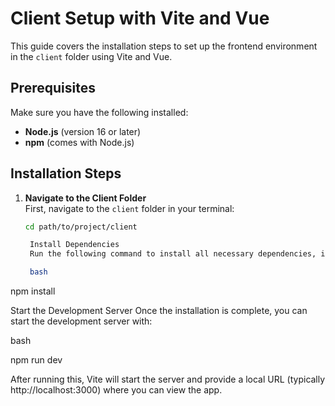 # Client Setup with Vite and Vue

This guide covers the installation steps to set up the frontend environment in the `client` folder using Vite and Vue.

## Prerequisites

Make sure you have the following installed:
- **Node.js** (version 16 or later)
- **npm** (comes with Node.js)

## Installation Steps

1. **Navigate to the Client Folder**  
   First, navigate to the `client` folder in your terminal:
   ```bash
   cd path/to/project/client

    Install Dependencies
    Run the following command to install all necessary dependencies, including Vite and Vue:

    bash

npm install

Start the Development Server
Once the installation is complete, you can start the development server with:

bash

npm run dev

After running this, Vite will start the server and provide a local URL (typically http://localhost:3000) where you can view the app.